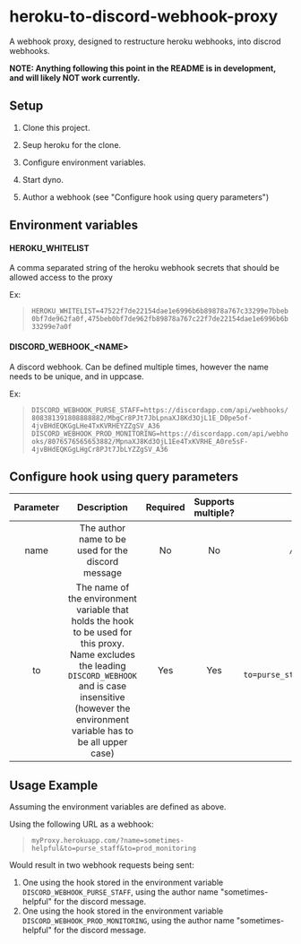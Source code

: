 # heroku-to-discord-webhook-proxy

A webhook proxy, designed to restructure heroku webhooks, into discrod webhooks.


**NOTE: Anything following this point in the README is in development, and will likely NOT work currently.**

## Setup

1. Clone this project.

2. Seup heroku for the clone.

3. Configure environment variables.

4. Start dyno.

5. Author a webhook (see "Configure hook using query parameters")


## Environment variables

#### HEROKU_WHITELIST 
A comma separated string of the heroku webhook secrets that should be allowed access to the proxy

Ex: 
> `HEROKU_WHITELIST=47522f7de22154dae1e6996b6b89878a767c33299e7bbeb0bf7de962fa0f,475beb0bf7de962fb89878a767c22f7de22154dae1e6996b6b33299e7a0f`

#### DISCORD_WEBHOOK_\<NAME\> 
A discord webhook. Can be defined multiple times, however the name needs to be unique, and in uppcase.

Ex: 
> `DISCORD_WEBHOOK_PURSE_STAFF=https://discordapp.com/api/webhooks/808381391808888882/MbgCr8PJt7JbLpnaXJ8Kd3OjL1E_D0pe5of-4jvBHdEQKGgLHe4TxKVRHEYZZgSV_A36`
> `DISCORD_WEBHOOK_PROD_MONITORING=https://discordapp.com/api/webhooks/8076576565653882/MpnaXJ8Kd3OjL1Ee4TxKVRHE_A0re5sF-4jvBHdEQKGgLHgCr8PJt7JbLYZZgSV_A36`

## Configure hook using query parameters

| Parameter | Description | Required | Supports multiple? | Example |
|:------------:|:------------:|:-----------:|:---------------------:|:---------:|
| name         | The author name to be used for the discord message | No | No | `/?name=fooBar` |
| to              | The name of the environment variable that holds the hook to be used for this proxy. Name excludes the leading `DISCORD_WEBHOOK` and is case insensitive (however the environment variable has to be all upper case) | Yes | Yes | `/?to=purse_staff&to=prod_monitoring` |

## Usage Example

Assuming the environment variables are defined as above.

Using the following URL as a webhook:
> `myProxy.herokuapp.com/?name=sometimes-helpful&to=purse_staff&to=prod_monitoring`

Would result in two webhook requests being sent:
1. One using the hook stored in the environment variable `DISCORD_WEBHOOK_PURSE_STAFF`, using the author name "sometimes-helpful" for the discord message.
2. One using the hook stored in the environment variable `DISCORD_WEBHOOK_PROD_MONITORING`, using the author name "sometimes-helpful" for the discord message.
